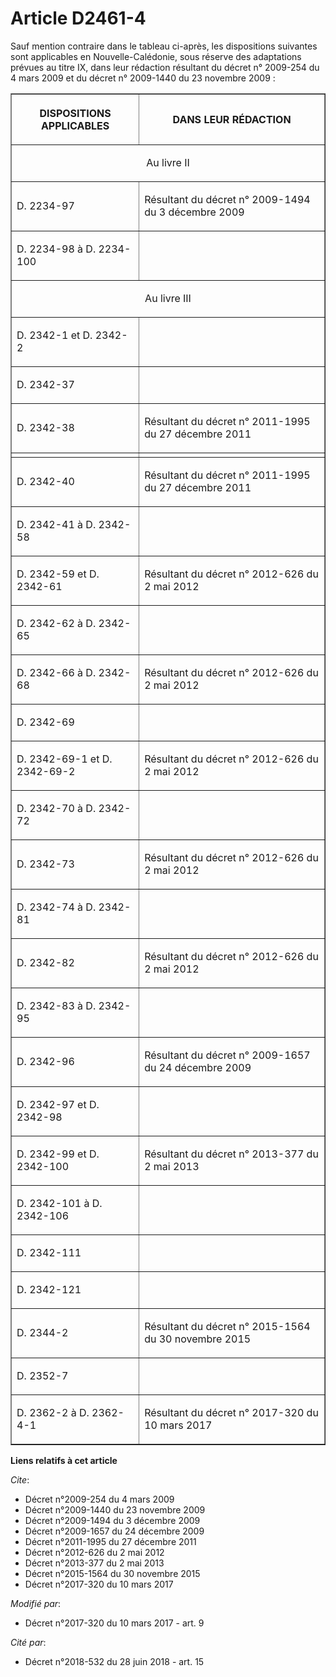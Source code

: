 # Article D2461-4

Sauf mention contraire dans le tableau ci-après, les dispositions suivantes sont applicables en Nouvelle-Calédonie, sous
réserve des adaptations prévues au titre IX, dans leur rédaction résultant du  décret n° 2009-254 du 4 mars 2009  et du
décret n° 2009-1440 du 23 novembre 2009  :

<table border="1">
    <tbody>
      <tr>
        <th>

DISPOSITIONS APPLICABLES

</th>
        <th>

DANS LEUR RÉDACTION

</th>
      </tr>
      <tr>
        <td valign="middle" align="center" colspan="2">

Au livre II

</td>
      </tr>
      <tr>
        <td align="left" valign="middle">

D. 2234-97

</td>
        <td valign="middle" align="left">

Résultant du  décret n° 2009-1494 du 3 décembre 2009 

</td>
      </tr>
      <tr>
        <td align="left" valign="middle">

D. 2234-98 à D. 2234-100

</td>
        <td align="left" valign="middle">
      </td></tr>
      <tr>
        <td colspan="2" align="center" valign="middle">

Au livre III

</td>
      </tr>
      <tr>
        <td valign="middle" align="left">

D. 2342-1 et D. 2342-2

</td>
        <td valign="middle" align="left">
      </td></tr>
      <tr>
        <td valign="middle" align="left">

D. 2342-37

</td>
        <td align="left" valign="middle">
      </td></tr>
      <tr>
        <td valign="middle" align="left">

D. 2342-38

</td>
        <td align="left" valign="middle">

Résultant du  décret n° 2011-1995 du 27 décembre 2011 

</td>
      </tr>
      <tr>
        <td valign="middle" align="left">
        </td><td align="left" valign="middle">
      </td></tr>
      <tr>
        <td align="left" valign="middle">

D. 2342-40

</td>
        <td align="left" valign="middle">

Résultant du  décret n° 2011-1995 du 27 décembre 2011 

</td>
      </tr>
      <tr>
        <td valign="middle" align="left">

D. 2342-41 à D. 2342-58

</td>
        <td valign="middle" align="left">
      </td></tr>
      <tr>
        <td align="left" valign="middle">

D. 2342-59 et D. 2342-61

</td>
        <td align="left" valign="middle">

Résultant du  décret n° 2012-626 du 2 mai 2012 

</td>
      </tr>
      <tr>
        <td align="left" valign="middle">

D. 2342-62 à D. 2342-65

</td>
        <td align="left" valign="middle">
      </td></tr>
      <tr>
        <td align="left" valign="middle">

D. 2342-66 à D. 2342-68

</td>
        <td align="left" valign="middle">

Résultant du  décret n° 2012-626 du 2 mai 2012 

</td>
      </tr>
      <tr>
        <td valign="middle" align="left">

D. 2342-69

</td>
        <td align="left" valign="middle">
      </td></tr>
      <tr>
        <td valign="middle" align="left">

D. 2342-69-1 et D. 2342-69-2

</td>
        <td align="left" valign="middle">

Résultant du  décret n° 2012-626 du 2 mai 2012 

</td>
      </tr>
      <tr>
        <td align="left" valign="middle">

D. 2342-70 à D. 2342-72

</td>
        <td align="left" valign="middle">
      </td></tr>
      <tr>
        <td valign="middle" align="left">

D. 2342-73

</td>
        <td valign="middle" align="left">

Résultant du  décret n° 2012-626 du 2 mai 2012 

</td>
      </tr>
      <tr>
        <td valign="middle" align="left">

D. 2342-74 à D. 2342-81

</td>
        <td align="left" valign="middle">
      </td></tr>
      <tr>
        <td valign="middle" align="left">

D. 2342-82

</td>
        <td align="left" valign="middle">

Résultant du  décret n° 2012-626 du 2 mai 2012 

</td>
      </tr>
      <tr>
        <td valign="middle" align="left">

D. 2342-83 à D. 2342-95

</td>
        <td valign="middle" align="left">
      </td></tr>
      <tr>
        <td valign="middle" align="left">

D. 2342-96

</td>
        <td valign="middle" align="left">

Résultant du  décret n° 2009-1657 du 24 décembre 2009 

</td>
      </tr>
      <tr>
        <td align="left" valign="middle">

D. 2342-97 et D. 2342-98

</td>
        <td align="left" valign="middle">
      </td></tr>
      <tr>
        <td align="left" valign="middle">

D. 2342-99 et D. 2342-100

</td>
        <td align="left" valign="middle">

Résultant du  décret n° 2013-377 du 2 mai 2013 

</td>
      </tr>
      <tr>
        <td valign="middle" align="left">

D. 2342-101 à D. 2342-106

</td>
        <td align="left" valign="middle">
      </td></tr>
      <tr>
        <td valign="middle" align="left">

D. 2342-111

</td>
        <td valign="middle" align="left">
      </td></tr>
      <tr>
        <td align="left" valign="middle">

D. 2342-121

</td>
        <td valign="middle" align="left">
      </td></tr>
      <tr>
        <td valign="middle" align="left">

D. 2344-2

</td>
        <td align="left" valign="middle">

Résultant du  décret n° 2015-1564 du 30 novembre 2015 

</td>
      </tr>
      <tr>
        <td valign="middle" align="left">

D. 2352-7

</td>
        <td align="left" valign="middle">
      </td></tr>
      <tr>
        <td valign="middle" align="left">

D. 2362-2 à D. 2362-4-1

</td>
        <td valign="middle" align="left">

Résultant du  décret n° 2017-320 du 10 mars 2017 </td>
      </tr>
    </tbody>
  </table>

**Liens relatifs à cet article**

_Cite_:

  - Décret n°2009-254 du 4 mars 2009
  - Décret n°2009-1440 du 23 novembre 2009
  - Décret n°2009-1494 du 3 décembre 2009
  - Décret n°2009-1657 du 24 décembre 2009
  - Décret n°2011-1995 du 27 décembre 2011
  - Décret n°2012-626 du 2 mai 2012
  - Décret n°2013-377 du 2 mai 2013
  - Décret n°2015-1564 du 30 novembre 2015
  - Décret n°2017-320 du 10 mars 2017

_Modifié par_:

  - Décret n°2017-320 du 10 mars 2017 - art. 9

_Cité par_:

  - Décret n°2018-532 du 28 juin 2018 - art. 15
